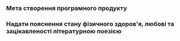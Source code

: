 ### Мета створення програмного продукту
### Надати пояснення стану фізичного здоров'я, любові та зацікавленості літературною поезією
